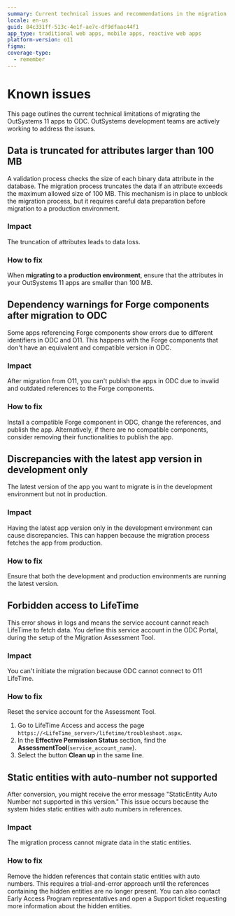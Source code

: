 ```yaml
---
summary: Current technical issues and recommendations in the migration of the OutSystems O11 apps to ODC, with recommendations how to address the issues where possible.
locale: en-us
guid: 84c331ff-513c-4e1f-ae7c-df9dfaac44f1
app_type: traditional web apps, mobile apps, reactive web apps
platform-version: o11
figma:
coverage-type:
  - remember
---
```


# Known issues

This page outlines the current technical limitations of migrating the OutSystems 11 apps to ODC. OutSystems development teams are actively working to address the issues.

## Data is truncated for attributes larger than 100 MB

A validation process checks the size of each binary data attribute in the database. The migration process truncates the data if an attribute exceeds the maximum allowed size of 100 MB. This mechanism is in place to unblock the migration process, but it requires careful data preparation before migration to a production environment.

### Impact

The truncation of attributes leads to data loss.

### How to fix

When **migrating to a production environment**, ensure that the attributes in your OutSystems 11 apps are smaller than 100 MB.

## Dependency warnings for Forge components after migration to ODC

Some apps referencing Forge components show errors due to different identifiers in ODC and O11. This happens with the Forge components that don't have an equivalent and compatible version in ODC.

### Impact

After migration from O11, you can't publish the apps in ODC due to invalid and outdated references to the Forge components.

### How to fix

Install a compatible Forge component in ODC, change the references, and publish the app. Alternatively, if there are no compatible components, consider removing their functionalities to publish the app.

## Discrepancies with the latest app version in development only

The latest version of the app you want to migrate is in the development environment but not in production.

### Impact

Having the latest app version only in the development environment can cause discrepancies. This can happen because the migration process fetches the app from production.

### How to fix

Ensure that both the development and production environments are running the latest version.

## Forbidden access to LifeTime

This error shows in logs and means the service account cannot reach LifeTime to fetch data. You define this service account in the ODC Portal, during the setup of the Migration Assessment Tool.

### Impact

You can't initiate the migration because ODC cannot connect to O11 LifeTime.

### How to fix

Reset the service account for the Assessment Tool.

1. Go to LifeTime Access and access the page `https://<LifeTime_server>/lifetime/troubleshoot.aspx`. 
1. In the **Effective Permission Status** section, find the **AssessmentTool**(`service_account_name`).
1. Select the button **Clean up** in the same line.

## Static entities with auto-number not supported

After conversion, you might receive the error message "StaticEntity Auto Number not supported in this version." This issue occurs because the system hides static entities with auto numbers in references.

### Impact

The migration process cannot migrate data in the static entities.

### How to fix

Remove the hidden references that contain static entities with auto numbers. This requires a trial-and-error approach until the references containing the hidden entities are no longer present. You can also contact Early Access Program representatives and open a Support ticket requesting more information about the hidden entities.
